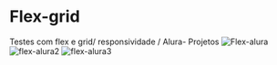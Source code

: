 # Flex-grid
Testes com flex e grid/ responsividade /
Alura- Projetos 
![Flex-alura](https://user-images.githubusercontent.com/89426047/158714104-57388ed0-69cc-4d5b-91a0-064bf52e639c.png)
![flex-alura2](https://user-images.githubusercontent.com/89426047/158714107-120639d2-8377-4ada-b179-cb8a980ca0b5.png)
![flex-alura3](https://user-images.githubusercontent.com/89426047/158714113-4b5cc652-21da-4b39-8968-50057865fb35.png)
